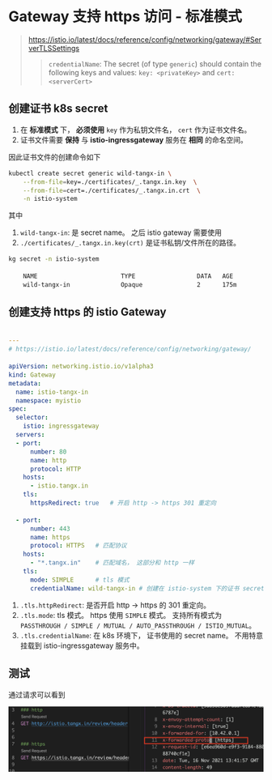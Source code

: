 # Gateway 支持 https 访问 - 标准模式

> https://istio.io/latest/docs/reference/config/networking/gateway/#ServerTLSSettings
>> `credentialName`: The secret (of type `generic`) should contain the following keys and values: `key: <privateKey>` and `cert: <serverCert>`

## 创建证书 k8s secret

1. 在 **标准模式** 下， **必须使用** `key` 作为私钥文件名， `cert` 作为证书文件名。
2. 证书文件需要 **保持** 与 **istio-ingressgateway** 服务在 **相同** 的命名空间。


因此证书文件的创建命令如下

```bash
kubectl create secret generic wild-tangx-in \
    --from-file=key=./certificates/_.tangx.in.key  \
    --from-file=cert=./certificates/_.tangx.in.crt  \
    -n istio-system
```

其中

1. `wild-tangx-in`: 是 secret name。 之后 istio gateway 需要使用
2. `./certificates/_.tangx.in.key(crt)` 是证书私钥/文件所在的路径。

```bash
kg secret -n istio-system

    NAME                       TYPE                 DATA   AGE
    wild-tangx-in              Opaque               2      175m
```

## 创建支持 https 的 istio Gateway


```yaml

---
# https://istio.io/latest/docs/reference/config/networking/gateway/

apiVersion: networking.istio.io/v1alpha3
kind: Gateway
metadata:
  name: istio-tangx-in
  namespace: myistio
spec:
  selector:
    istio: ingressgateway
  servers:
  - port:
      number: 80
      name: http
      protocol: HTTP
    hosts:
      - istio.tangx.in
    tls:
      httpsRedirect: true   # 开启 http -> https 301 重定向

  - port:
      number: 443
      name: https
      protocol: HTTPS   # 匹配协议
    hosts:
      - "*.tangx.in"    # 匹配域名， 这部分和 http 一样
    tls:
      mode: SIMPLE      # tls 模式
      credentialName: wild-tangx-in # 创建在 istio-system 下的证书 secret 
```

1. `.tls.httpRedirect`: 是否开启 http -> https 的 301 重定向。 
2. `.tls.mode`: tls 模式。 https 使用 `SIMPLE`  模式。  支持所有模式为 `PASSTHROUGH / SIMPLE / MUTUAL / AUTO_PASSTHROUGH / ISTIO_MUTUAL`。 
3. `.tls.credentialName`: 在 k8s 环境下， 证书使用的 secret name。 不用特意挂载到 istio-ingressgateway 服务中。


## 测试

通过请求可以看到

![17-standard-istio](./imgs/17/17-standard-https.png)

